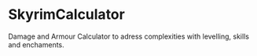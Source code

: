 # SkyrimCalculator
Damage and Armour Calculator to adress complexities with levelling, skills and enchaments. 
